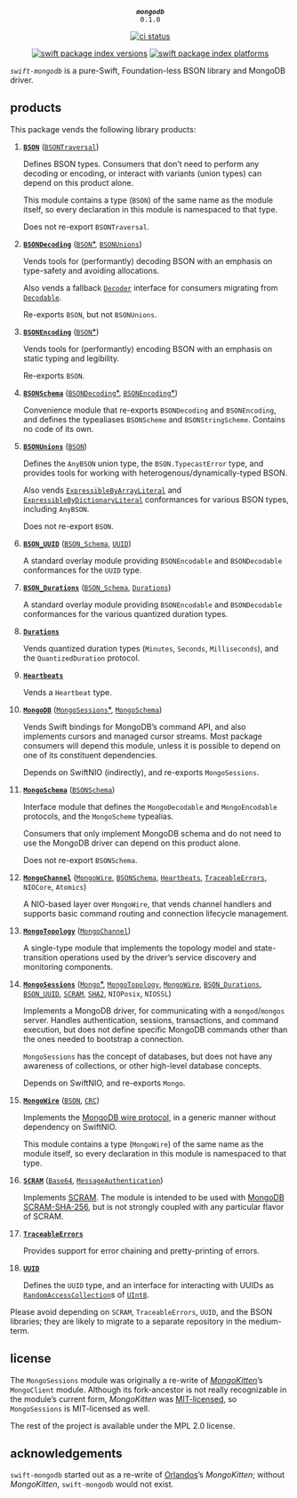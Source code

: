 <div align="center">
  
***`mongodb`***<br>`0.1.0`

[![ci status](https://github.com/kelvin13/swift-mongodb/actions/workflows/build.yml/badge.svg)](https://github.com/kelvin13/swift-mongodb/actions/workflows/build.yml)

[![swift package index versions](https://img.shields.io/endpoint?url=https%3A%2F%2Fswiftpackageindex.com%2Fapi%2Fpackages%2Fkelvin13%2Fswift-mongodb%2Fbadge%3Ftype%3Dswift-versions)](https://swiftpackageindex.com/kelvin13/swift-mongodb)
[![swift package index platforms](https://img.shields.io/endpoint?url=https%3A%2F%2Fswiftpackageindex.com%2Fapi%2Fpackages%2Fkelvin13%2Fswift-mongodb%2Fbadge%3Ftype%3Dplatforms)](https://swiftpackageindex.com/kelvin13/swift-mongodb)

</div>

*`swift-mongodb`* is a pure-Swift, Foundation-less BSON library and MongoDB driver.

## products

This package vends the following library products:

1.  [**`BSON`**](Sources/BSON) ([`BSONTraversal`](Sources/BSONTraversal))

    Defines BSON types. Consumers that don’t need to perform any decoding or encoding, or interact with variants (union types) can depend on this product alone.

    This module contains a type (`BSON`) of the same name as the module itself, so every declaration in this module is namespaced to that type.

    Does not re-export `BSONTraversal`.

1.  [**`BSONDecoding`**](Sources/BSONDecoding) ([`BSON`*](Sources/BSON), [`BSONUnions`](Sources/BSONUnions))

    Vends tools for (performantly) decoding BSON with an emphasis on type-safety and avoiding allocations.
    
    Also vends a fallback [`Decoder`](https://swiftinit.org/reference/swift/decoder) interface for consumers migrating from [`Decodable`](https://swiftinit.org/reference/swift/decodable).

    Re-exports `BSON`, but not `BSONUnions`.

1.  [**`BSONEncoding`**](Sources/BSONEncoding) ([`BSON`*](Sources/BSON))

    Vends tools for (performantly) encoding BSON with an emphasis on static typing and legibility.

    Re-exports `BSON`.

1.  [**`BSONSchema`**](Sources/BSONSchema) ([`BSONDecoding`*](Sources/BSONDecoding), [`BSONEncoding`*](Sources/BSONEncoding))

    Convenience module that re-exports `BSONDecoding` and `BSONEncoding`, and defines the typealiases `BSONScheme` and `BSONStringScheme`. Contains no code of its own.

1.  [**`BSONUnions`**](Sources/BSONUnions) ([`BSON`](Sources/BSON))

    Defines the `AnyBSON` union type, the `BSON.TypecastError` type, and provides tools for working with heterogenous/dynamically-typed BSON.

    Also vends [`ExpressibleByArrayLiteral`](https://swiftinit.org/reference/swift/expressiblebyarrayliteral) and [`ExpressibleByDictionaryLiteral`](https://swiftinit.org/reference/swift/expressiblebydictionaryliteral) conformances for various BSON types, including `AnyBSON`.

    Does not re-export `BSON`.

1.  [**`BSON_UUID`**](Sources/BSON_UUID) ([`BSON_Schema`](Sources/BSONSchema), [`UUID`](Sources/UUID))

    A standard overlay module providing `BSONEncodable` and `BSONDecodable` conformances for the `UUID` type.

1.  [**`BSON_Durations`**](Sources/BSON_Durations) ([`BSON_Schema`](Sources/BSONSchema), [`Durations`](Sources/UUID))

    A standard overlay module providing `BSONEncodable` and `BSONDecodable` conformances for the various quantized duration types.

1.  [**`Durations`**](Sources/Durations)

    Vends quantized duration types (`Minutes`, `Seconds`, `Milliseconds`), and the `QuantizedDuration` protocol.

1.  [**`Heartbeats`**](Sources/Heartbeats)

    Vends a `Heartbeat` type.

1.  [**`MongoDB`**](Sources/MongoDB) ([`MongoSessions`*](Sources/MongoSessions), [`MongoSchema`](Sources/MongoSchema))

    Vends Swift bindings for MongoDB’s command API, and also implements cursors and managed cursor streams. Most package consumers will depend this module, unless it is possible to depend on one of its constituent dependencies.

    Depends on SwiftNIO (indirectly), and re-exports `MongoSessions`.

1.  [**`MongoSchema`**](Sources/MongoSchema) ([`BSONSchema`](Sources/BSONSchema))

    Interface module that defines the `MongoDecodable` and `MongoEncodable` protocols, and the `MongoScheme` typealias.

    Consumers that only implement MongoDB schema and do not need to use the MongoDB driver can depend on this product alone.

    Does not re-export `BSONSchema`.

1.  [**`MongoChannel`**](Sources/MongoChannel)
([`MongoWire`](Sources/MongoWire),
[`BSONSchema`](Sources/BSONSchema),
[`Heartbeats`](Sources/Heartbeats),
[`TraceableErrors`](Sources/TraceableErrors),
`NIOCore`,
`Atomics`)

    A NIO-based layer over `MongoWire`, that vends channel handlers and supports basic command routing and connection lifecycle management.

1.  [**`MongoTopology`**](Sources/MongoTopology) ([`MongoChannel`](Sources/MongoChannel))

    A single-type module that implements the topology model and state-transition operations used by the driver’s service discovery and monitoring components.

1.  [**`MongoSessions`**](Sources/MongoSessions)
([`Mongo`*](Sources/Mongo),
[`MongoTopology`](Sources/MongoTopology),
[`MongoWire`](Sources/MongoWire),
[`BSON_Durations`](Sources/BSON_Durations),
[`BSON_UUID`](Sources/BSON_UUID),
[`SCRAM`](Sources/SCRAM),
[`SHA2`](https://github.com/kelvin13/swift-hash/tree/master/Sources/SHA2),
`NIOPosix`,
`NIOSSL`)

    Implements a MongoDB driver, for communicating with a `mongod`/`mongos` server. Handles authentication, sessions, transactions, and command execution, but does not define specific MongoDB commands other than the ones needed to bootstrap a connection.

    `MongoSessions` has the concept of databases, but does not have any awareness of collections, or other high-level database concepts.

    Depends on SwiftNIO, and re-exports `Mongo`.

1.  [**`MongoWire`**](Sources/MongoWire) ([`BSON`](Sources/BSON), [`CRC`](https://github.com/kelvin13/swift-hash/tree/master/Sources/CRC))

    Implements the [MongoDB wire protocol](https://www.mongodb.com/docs/manual/reference/mongodb-wire-protocol/), in a generic manner without dependency on SwiftNIO.

    This module contains a type (`MongoWire`) of the same name as the module itself, so every declaration in this module is namespaced to that type.

1.  [**`SCRAM`**](Sources/SCRAM) ([`Base64`](https://github.com/kelvin13/swift-hash/tree/master/Sources/Base64), [`MessageAuthentication`](https://github.com/kelvin13/swift-hash/tree/master/Sources/MessageAuthentication))

    Implements [SCRAM](https://www.rfc-editor.org/rfc/rfc5802#section-7). The module is intended to be used with [MongoDB SCRAM-SHA-256](https://github.com/mongodb/specifications/blob/master/source/auth/auth.rst#scram-sha-256), but is not strongly coupled with any particular flavor of SCRAM.

1.  [**`TraceableErrors`**](Sources/TraceableErrors)

    Provides support for error chaining and pretty-printing of errors.

1.  [**`UUID`**](Sources/UUID)

    Defines the `UUID` type, and an interface for interacting with UUIDs as [`RandomAccessCollection`](https://swiftinit.org/reference/swift/randomaccesscollection)s of [`UInt8`](https://swiftinit.org/reference/swift/uint8).

Please avoid depending on `SCRAM`, `TraceableErrors`, `UUID`, and the BSON libraries; they are likely to migrate to a separate repository in the medium-term.

## license

The `MongoSessions` module was originally a re-write of [*MongoKitten*](https://github.com/orlandos-nl/MongoKitten)’s `MongoClient` module. Although its fork-ancestor is not really recognizable in the module’s current form, *MongoKitten* was [MIT-licensed](https://github.com/orlandos-nl/MongoKitten/blob/master/7.0/LICENSE.md), so `MongoSessions` is MIT-licensed as well.

The rest of the project is available under the MPL 2.0 license.

## acknowledgements

`swift-mongodb` started out as a re-write of [Orlandos](https://orlandos.nl/)’s *MongoKitten*; without *MongoKitten*, `swift-mongodb` would not exist.
